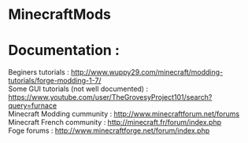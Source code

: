 # MinecraftMods

Documentation : 
=====================
Beginers tutorials : http://www.wuppy29.com/minecraft/modding-tutorials/forge-modding-1-7/     
Some GUI tutorials (not well documented) : https://www.youtube.com/user/TheGrovesyProject101/search?query=furnace     
Minecraft Modding cummunity : http://www.minecraftforum.net/forums     
Minecraft French community : http://minecraft.fr/forum/index.php     
Foge forums : http://www.minecraftforge.net/forum/index.php    
